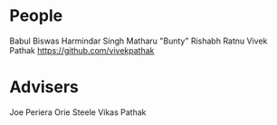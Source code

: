 # People
Babul Biswas
Harmindar Singh Matharu "Bunty"
Rishabh Ratnu
Vivek Pathak https://github.com/vivekpathak

# Advisers
Joe Periera
Orie Steele
Vikas Pathak


